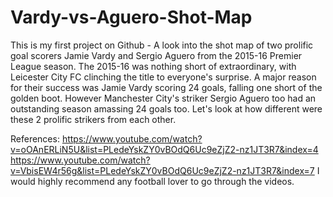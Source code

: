 # Vardy-vs-Aguero-Shot-Map
This is my first project on Github - A look into the shot map of two prolific goal scorers Jamie Vardy and Sergio Aguero from the 2015-16 Premier League season. The 2015-16 was nothing short of extraordinary, with Leicester City FC clinching the title to everyone's surprise. A major reason for their success was Jamie Vardy scoring
24 goals, falling one short of the golden boot. However Manchester City's striker Sergio Aguero too had an outstanding season amassing 24 goals too.
Let's look at how different were these 2 prolific strikers from each other.

References:
https://www.youtube.com/watch?v=oOAnERLiN5U&list=PLedeYskZY0vBOdQ6Uc9eZjZ2-nz1JT3R7&index=4
https://www.youtube.com/watch?v=VbisEW4r56g&list=PLedeYskZY0vBOdQ6Uc9eZjZ2-nz1JT3R7&index=7
I would highly recommend any football lover to go through the videos.

